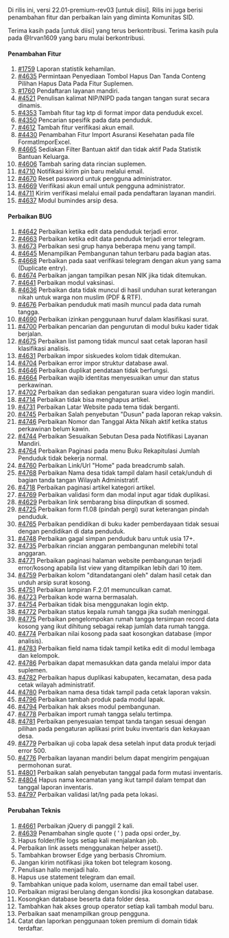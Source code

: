 Di rilis ini, versi 22.01-premium-rev03 [untuk diisi]. Rilis ini juga berisi penambahan fitur dan perbaikan lain yang diminta Komunitas SID.

Terima kasih pada [untuk diisi] yang terus berkontribusi. Terima kasih pula pada @Irvan1609 yang baru mulai berkontribusi.

#### Penambahan Fitur

1. [#1759](https://github.com/OpenSID/OpenSID/issues/1759) Laporan statistik kehamilan.
2. [#4635](https://github.com/OpenSID/OpenSID/issues/4635) Permintaan Penyediaan Tombol Hapus Dan Tanda Conteng Pilihan Hapus Data Pada Fitur Suplemen.
3. [#1760](https://github.com/OpenSID/OpenSID/issues/1760) Pendaftaran layanan mandiri.
4. [#4521](https://github.com/OpenSID/OpenSID/issues/4521) Penulisan kalimat NIP/NIPD pada tangan tangan surat secara dinamis.
5. [#4353](https://github.com/OpenSID/OpenSID/issues/4353) Tambah fitur tag ktp di format impor data penduduk excel.
6. [#4350](https://github.com/OpenSID/OpenSID/issues/4350) Pencarian spesifik pada data penduduk.
7. [#4612](https://github.com/OpenSID/OpenSID/issues/4612) Tambah fitur verifikasi akun email.
8. [#4430](https://github.com/OpenSID/OpenSID/issues/4430) Penambahan Fitur Import Asuransi Kesehatan pada file FormatImporExcel.
9. [#4665](https://github.com/OpenSID/OpenSID/issues/4665) Sediakan Filter Bantuan aktif dan tidak aktif Pada Statistik Bantuan Keluarga.
10. [#4606](https://github.com/OpenSID/OpenSID/issues/4606) Tambah saring data rincian suplemen.
11. [#4710](https://github.com/OpenSID/OpenSID/issues/4710) Notifikasi kirim pin baru melalui email.
12. [#4670](https://github.com/OpenSID/OpenSID/issues/4670) Reset password untuk pengguna administrator.
13. [#4669](https://github.com/OpenSID/OpenSID/issues/4669) Verifikasi akun email untuk pengguna administrator.
14. [#4711](https://github.com/OpenSID/OpenSID/issues/4711) Kirim verifikasi melalui email pada pendaftaran layanan mandiri.
15. [#4637](https://github.com/OpenSID/OpenSID/issues/4637) Modul bumindes arsip desa.

#### Perbaikan BUG

1. [#4642](https://github.com/OpenSID/OpenSID/issues/4642) Perbaikan ketika edit data penduduk terjadi error.
2. [#4663](https://github.com/OpenSID/OpenSID/issues/4663) Perbaikan ketika edit data penduduk terjadi error telegram.
3. [#4673](https://github.com/OpenSID/OpenSID/issues/4673) Perbaikan sesi grup hanya beberapa menu yang tampil.
4. [#4645](https://github.com/OpenSID/OpenSID/issues/4645) Menampilkan Pembangunan tahun terbaru pada bagian atas.
5. [#4668](https://github.com/OpenSID/OpenSID/issues/4668) Perbaikan pada saat verifikasi telegram dengan akun yang sama (Duplicate entry).
6. [#4674](https://github.com/OpenSID/OpenSID/issues/4674) Perbaikan jangan tampilkan pesan NIK jika tidak ditemukan.
7. [#4641](https://github.com/OpenSID/OpenSID/issues/4641) Perbaikan modul vaksinasi.
8. [#4636](https://github.com/OpenSID/OpenSID/issues/4636) Perbaikan data tidak muncul di hasil unduhan surat keterangan nikah untuk warga non muslim (PDF & RTF).
9. [#4676](https://github.com/OpenSID/OpenSID/issues/4676) Perbaikan penduduk mati masih muncul pada data rumah tangga.
10. [#4690](https://github.com/OpenSID/OpenSID/issues/4690) Perbaikan izinkan penggunaan huruf dalam klasifikasi surat.
11. [#4700](https://github.com/OpenSID/OpenSID/issues/4700) Perbaikan pencarian dan pengurutan di modul buku kader tidak berjalan.
12. [#4675](https://github.com/OpenSID/OpenSID/issues/4675) Perbaikan list pamong tidak muncul saat cetak laporan hasil klasifikasi analisis.
13. [#4631](https://github.com/OpenSID/OpenSID/issues/4631) Perbaikan impor siskuedes kolom tidak ditemukan.
14. [#4704](https://github.com/OpenSID/OpenSID/issues/4704) Perbaikan error impor struktur database awal.
15. [#4646](https://github.com/OpenSID/OpenSID/issues/4646) Perbaikan duplikat pendataan tidak berfungsi.
16. [#4664](https://github.com/OpenSID/OpenSID/issues/4664) Perbaikan wajib identitas menyesuaikan umur dan status perkawinan.
17. [#4702](https://github.com/OpenSID/OpenSID/issues/4702) Perbaikan dan sediakan pengaturan suara video login mandiri.
18. [#4714](https://github.com/OpenSID/OpenSID/issues/4714) Perbaikan tidak bisa menghapus artikel.
19. [#4731](https://github.com/OpenSID/OpenSID/issues/4731) Perbaikan Latar Website pada tema tidak berganti.
20. [#4745](https://github.com/OpenSID/OpenSID/issues/4745) Perbaikan Salah penyebutan "Dusun" pada laporan rekap vaksin.
21. [#4746](https://github.com/OpenSID/OpenSID/issues/4746) Perbaikan Nomor dan Tanggal Akta Nikah aktif ketika status perkawinan belum kawin.
22. [#4744](https://github.com/OpenSID/OpenSID/issues/4744) Perbaikan Sesuaikan Sebutan Desa pada Notifikasi Layanan Mandiri.
23. [#4764](https://github.com/OpenSID/OpenSID/issues/4764) Perbaikan Paginasi pada menu Buku Rekapitulasi Jumlah Penduduk tidak bekerja normal.
24. [#4760](https://github.com/OpenSID/OpenSID/issues/4760) Perbaikan Link/Url "Home" pada breadcrumb salah.
25. [#4768](https://github.com/OpenSID/OpenSID/issues/4768) Perbaikan Nama desa tidak tampil dalam hasil cetak/unduh di bagian tanda tangan Wilayah Administratif.
26. [#4718](https://github.com/OpenSID/OpenSID/issues/4718) Perbaikan paginasi artikel kategori artikel.
27. [#4769](https://github.com/OpenSID/OpenSID/issues/4769) Perbaikan validasi form dan modal input agar tidak duplikasi.
28. [#4629](https://github.com/OpenSID/OpenSID/issues/4629) Perbaikan link sembarang bisa diinputkan di sosmed.
29. [#4725](https://github.com/OpenSID/OpenSID/issues/4725) Perbaikan form f1.08 (pindah pergi) surat keterangan pindah penduduk.
30. [#4765](https://github.com/OpenSID/OpenSID/issues/4765) Perbaikan pendidikan di buku kader pemberdayaan tidak sesuai dengan pendidikan di data penduduk.
31. [#4748](https://github.com/OpenSID/OpenSID/issues/4748) Perbaikan gagal simpan penduduk baru untuk usia 17+.
32. [#4735](https://github.com/OpenSID/OpenSID/issues/4735) Perbaikan rincian anggaran pembangunan melebihi total anggaran.
33. [#4771](https://github.com/OpenSID/OpenSID/issues/4771) Perbaikan paginasi halaman website pembangunan terjadi error/kosong apabila list view yang ditampilkan lebih dari 10 item.
34. [#4759](https://github.com/OpenSID/OpenSID/issues/4759) Perbaikan kolom "ditandatangani oleh" dalam hasil cetak dan unduh arsip surat kosong.
35. [#4751](https://github.com/OpenSID/OpenSID/issues/4751) Perbaikan lampiran F.2.01 memunculkan camat.
36. [#4723](https://github.com/OpenSID/OpenSID/issues/4723) Perbaikan kode warna bermasalah.
37. [#4754](https://github.com/OpenSID/OpenSID/issues/4754) Perbaikan tidak bisa menggunakan login ektp.
38. [#4772](https://github.com/OpenSID/OpenSID/issues/4772) Perbaikan status kepala rumah tangga jika sudah meninggal.
39. [#4775](https://github.com/OpenSID/OpenSID/issues/4775) Perbaikan pengelompokan rumah tangga tersimpan record data kosong yang ikut dihitung sebagai rekap jumlah data rumah tangga.
40. [#4774](https://github.com/OpenSID/OpenSID/issues/4774) Perbaikan nilai kosong pada saat kosongkan database (impor analisis).
41. [#4783](https://github.com/OpenSID/OpenSID/issues/4783) Perbaikan field nama tidak tampil ketika edit di modul lembaga dan kelompok.
42. [#4786](https://github.com/OpenSID/OpenSID/issues/4786) Perbaikan dapat memasukkan data ganda melalui impor data suplemen.
43. [#4782](https://github.com/OpenSID/OpenSID/issues/4782) Perbaikan hapus duplikasi kabupaten, kecamatan, desa pada cetak wilayah administratif.
44. [#4780](https://github.com/OpenSID/OpenSID/issues/4780) Perbaikan nama desa tidak tampil pada cetak laporan vaksin.
45. [#4796](https://github.com/OpenSID/OpenSID/issues/4796) Perbaikan tambah produk pada modul lapak.
46. [#4794](https://github.com/OpenSID/OpenSID/issues/4794) Perbaikan hak akses modul pembangunan.
47. [#4778](https://github.com/OpenSID/OpenSID/issues/4778) Perbaikan import rumah tangga selalu tertimpa.
48. [#4781](https://github.com/OpenSID/OpenSID/issues/4781) Perbaikan penyesuaian tempat tanda tangan sesuai dengan pilihan pada pengaturan aplikasi print buku inventaris dan kekayaan desa.
49. [#4779](https://github.com/OpenSID/OpenSID/issues/4779) Perbaikan uji coba lapak desa setelah input data produk terjadi error 500.
50. [#4776](https://github.com/OpenSID/OpenSID/issues/4776) Perbaikan layanan mandiri belum dapat mengirim pengajuan permohonan surat.
51. [#4801](https://github.com/OpenSID/OpenSID/issues/4801) Perbaikan salah penyebutan tanggal pada form mutasi inventaris.
52. [#4804](https://github.com/OpenSID/OpenSID/issues/4804) Hapus nama kecamatan yang ikut tampil dalam tempat dan tanggal laporan inventaris.
53. [#4797](https://github.com/OpenSID/OpenSID/issues/4797) Perbaikan validasi lat/lng pada peta lokasi.

#### Perubahan Teknis

1. [#4661](https://github.com/OpenSID/OpenSID/issues/4661) Perbaikan jQuery di panggil 2 kali.
2. [#4639](https://github.com/OpenSID/OpenSID/pull/4639) Penambahan single quote ( ' ) pada opsi order_by.
3. Hapus folder/file logs setiap kali menjalankan job.
4. Perbaikan link assets menggunakan helper asset().
5. Tambahkan browser Edge yang berbasis Chromium.
6. Jangan kirim notifikasi jika token bot telegram kosong.
7. Penulisan hallo menjadi halo.
8. Hapus use statement telegram dan email.
9. Tambahkan unique pada kolom, username dan email tabel user.
10. Perbaikan migrasi berulang dengan kondisi jika kosongkan database.
11. Kosongkan database beserta data folder desa.
12. Tambahkan hak akses group operator setiap kali tambah modul baru.
13. Perbaikan saat menampilkan group pengguna.
14. Catat dan laporkan penggunaan token premium di domain tidak terdaftar.
